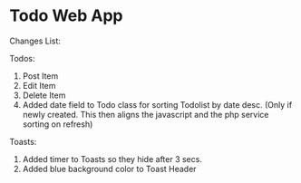 # Todo Web App
 
Changes List:

Todos:
1. Post Item
2. Edit Item
3. Delete Item
4. Added date field to Todo class for sorting Todolist by date desc. 
   (Only if newly created. This then aligns the javascript and the php service sorting on refresh)


Toasts:
1. Added timer to Toasts so they hide after 3 secs.
2. Added blue background color to Toast Header